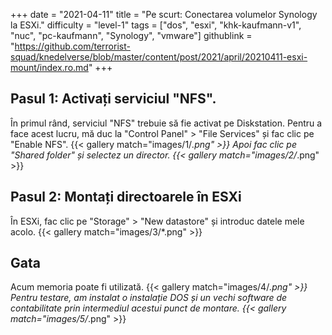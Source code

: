 +++
date = "2021-04-11"
title = "Pe scurt: Conectarea volumelor Synology la ESXi."
difficulty = "level-1"
tags = ["dos", "esxi", "khk-kaufmann-v1", "nuc", "pc-kaufmann", "Synology", "vmware"]
githublink = "https://github.com/terrorist-squad/knedelverse/blob/master/content/post/2021/april/20210411-esxi-mount/index.ro.md"
+++

## Pasul 1: Activați serviciul "NFS".
În primul rând, serviciul "NFS" trebuie să fie activat pe Diskstation. Pentru a face acest lucru, mă duc la "Control Panel" > "File Services" și fac clic pe "Enable NFS".
{{< gallery match="images/1/*.png" >}}
Apoi fac clic pe "Shared folder" și selectez un director.
{{< gallery match="images/2/*.png" >}}

## Pasul 2: Montați directoarele în ESXi
În ESXi, fac clic pe "Storage" > "New datastore" și introduc datele mele acolo.
{{< gallery match="images/3/*.png" >}}

## Gata
Acum memoria poate fi utilizată.
{{< gallery match="images/4/*.png" >}}
Pentru testare, am instalat o instalație DOS și un vechi software de contabilitate prin intermediul acestui punct de montare.
{{< gallery match="images/5/*.png" >}}
